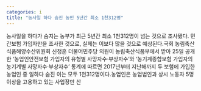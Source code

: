 ```yaml
---
categories: i
title: "농사일 하다 숨진 농민 5년간 최소 1천312명"
---
```

농사일을 하다가 숨지는 농부가 최근 5년간 최소 1천312명이 넘는 것으로 조사됐다. 민간보험 가입자만을 조사한 것으로, 실제는 이보다 많을 것으로 예상된다.국회 농림축산식품해양수산위원회 신정훈 더불어민주당 의원이 농림축산식품부에서 받아 25일 공개한 ‘농업인안전보험 가입자의 유형별 사망자수·부상자수’와 ‘농기계종합보험 가입자의 농기계별 사망자수·부상자수’ 통계에 따르면 2017년부터 지난해까지 두 보험에 가입한 농업인 중 일하다 숨진 이는 모두 1천312명이다.농업인은 농업법인과 상시 노동자 5명 이상을 고용하고 있는 사업장만 산